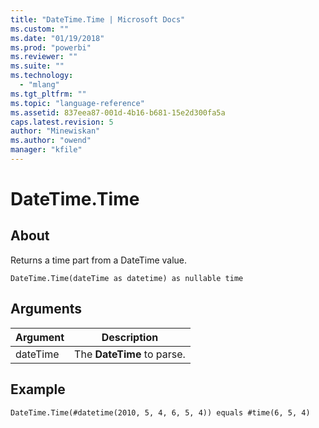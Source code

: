 ```yaml
---
title: "DateTime.Time | Microsoft Docs"
ms.custom: ""
ms.date: "01/19/2018"
ms.prod: "powerbi"
ms.reviewer: ""
ms.suite: ""
ms.technology: 
  - "mlang"
ms.tgt_pltfrm: ""
ms.topic: "language-reference"
ms.assetid: 837eea87-001d-4b16-b681-15e2d300fa5a
caps.latest.revision: 5
author: "Minewiskan"
ms.author: "owend"
manager: "kfile"
---
```

# DateTime.Time

  
## About  
Returns a time part from a DateTime value.  
  
```  
DateTime.Time(dateTime as datetime) as nullable time  
```  
  
## Arguments  
  
|Argument|Description|  
|------------|---------------|  
|dateTime|The **DateTime** to parse.|  
  
## Example  
  
```  
DateTime.Time(#datetime(2010, 5, 4, 6, 5, 4)) equals #time(6, 5, 4)  
```  
